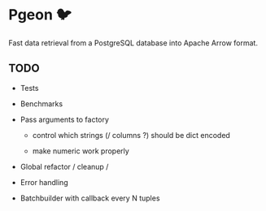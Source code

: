 # Pgeon 🐦

Fast data retrieval from a PostgreSQL database into Apache Arrow format.

## TODO

* Tests

* Benchmarks

* Pass arguments to factory

    - control which strings (/ columns ?) should be dict encoded

    - make numeric work properly

* Global refactor / cleanup / 

* Error handling

* Batchbuilder with callback every N tuples
